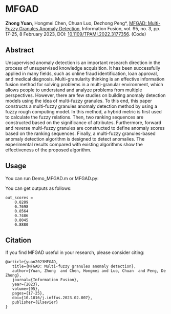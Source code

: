 # MFGAD
**Zhong Yuan**, Hongmei Chen, Chuan Luo, Dezhong Peng*, [MFGAD: Multi-Fuzzy Granules Anomaly Detection](MFGAD_code/MFGAD.pdf), Information Fusion, vol. 95, no. 3, pp. 17-25, 8 February 2023, DOI: [10.1109/TPAMI.2022.3177356](https://doi.org/10.1016/j.inffus.2023.02.007). (Code)

## Abstract
Unsupervised anomaly detection is an important research direction in the process of unsupervised knowledge acquisition. It has been successfully applied in many fields, such as online fraud identification, loan approval, and medical diagnosis. Multi-granularity thinking is an effective information fusion method for solving problems in a multi-granular environment, which allows people to understand and analyze problems from multiple perspectives. However, there are few studies on building anomaly detection models using the idea of multi-fuzzy granules. To this end, this paper constructs a multi-fuzzy granules anomaly detection method by using a fuzzy rough computing model. In this method, a hybrid metric is first used to calculate the fuzzy relations. Then, two ranking sequences are constructed based on the significance of attributes. Furthermore, forward and reverse multi-fuzzy granules are constructed to define anomaly scores based on the ranking sequences. Finally, a multi-fuzzy granules-based anomaly detection algorithm is designed to detect anomalies. The experimental results compared with existing algorithms show the effectiveness of the proposed algorithm.

## Usage
You can run Demo_MFGAD.m or MFGAD.py:

You can get outputs as follows:
```
out_scores =
    0.8289
    0.7698
    0.8564
    0.7486
    0.8045
    0.8880
```

## Citation
If you find MFGAD useful in your research, please consider citing:
```
@article{yuan2023MFGAD,
   title={MFGAD: Multi-fuzzy granules anomaly detection},
   author={Yuan, Zhong  and Chen, Hongmei and Luo, Chuan  and Peng, De Zhong},
   journal={Information Fusion},
   year={2023},
   volume={95},
   pages={17-25},
   doi={10.1016/j.inffus.2023.02.007},
   publisher={Elsevier}
}
```
